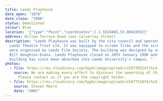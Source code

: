 ```yaml
---
title: Leeds Playhouse
date_open: "1970"
date_close: "1990"
status: Demolished
colour: Blue
location: '{"type":"Point","coordinates":[-1.5524465,53.8041959]}'
address: Willow Terrace Road (was Calverley Street)
description: "Leeds Playhouse was built by the city council and operated by
  Leeds Theatre Trust Ltd. It was equipped to screen films and the screenings
  were organised by Leeds Film Society. The building was designed by architect
  Bill Houghton-Evans. Leeds Playhouse closed on 20th January 1990 and the
  building has since been absorbed into Leeds University's campus. "
photos:
  - file: https://res.cloudinary.com/hpph/image/upload/v1597395247/hidinginplainsight/Leeds_Playhouse.jpg
    source: We are making every effort to discover the ownership of this photo.
      Please contact us if you are the copyright holder.
  - file: https://res.cloudinary.com/hpph/image/upload/v1597752874/hidinginplainsight/Playhouse18082020.jpg
    source: Steven Moore
    date: "2002"
---
```


